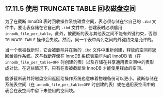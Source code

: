 ## 17.11.5 使用 TRUNCATE TABLE 回收磁盘空间

为了在截断 InnoDB 表时回收操作系统磁盘空间，表必须存储在它自己的 `.ibd` 文件中。要让表存储在它自己的 `.ibd` 文件中，创建表时必须启用 `innodb_file_per_table`。此外，被截断的表与其他表之间不能有外键约束，否则 `TRUNCATE TABLE` 操作会失败。然而，同一个表中两列之间的外键约束是允许的。

当一个表被截断时，它会被删除并在新的 `.ibd` 文件中重新创建，释放的空间将返回给操作系统。这与截断存储在 InnoDB 系统表空间内的 InnoDB 表（在 `innodb_file_per_table=OFF` 时创建的表）以及存储在共享通用表空间中的表形成对比，在这些情况下，只有在表被截断后 InnoDB 才能使用释放的空间。

能够截断表并将磁盘空间返回给操作系统也意味着物理备份可以更小。截断存储在系统表空间（在 `innodb_file_per_table=OFF` 时创建的表）或在通用表空间中的表会在表空间中留下未使用的空间块。